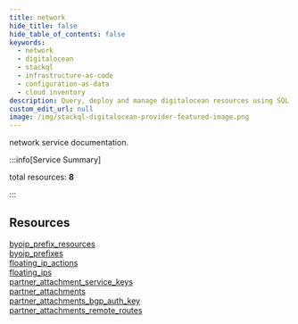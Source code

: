 ```yaml
---
title: network
hide_title: false
hide_table_of_contents: false
keywords:
  - network
  - digitalocean
  - stackql
  - infrastructure-as-code
  - configuration-as-data
  - cloud inventory
description: Query, deploy and manage digitalocean resources using SQL
custom_edit_url: null
image: /img/stackql-digitalocean-provider-featured-image.png
---
```


network service documentation.

:::info[Service Summary]

total resources: __8__  

:::

## Resources
<div class="row">
<div class="providerDocColumn">
<a href="/services/network/byoip_prefix_resources/">byoip_prefix_resources</a><br />
<a href="/services/network/byoip_prefixes/">byoip_prefixes</a><br />
<a href="/services/network/floating_ip_actions/">floating_ip_actions</a><br />
<a href="/services/network/floating_ips/">floating_ips</a>
</div>
<div class="providerDocColumn">
<a href="/services/network/partner_attachment_service_keys/">partner_attachment_service_keys</a><br />
<a href="/services/network/partner_attachments/">partner_attachments</a><br />
<a href="/services/network/partner_attachments_bgp_auth_key/">partner_attachments_bgp_auth_key</a><br />
<a href="/services/network/partner_attachments_remote_routes/">partner_attachments_remote_routes</a>
</div>
</div>
